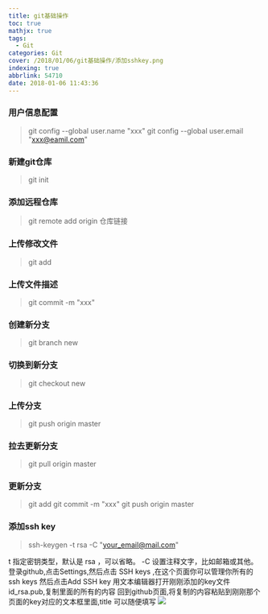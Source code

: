 ```yaml
---
title: git基础操作
toc: true
mathjx: true
tags:
  - Git
categories: Git
cover: /2018/01/06/git基础操作/添加sshkey.png
indexing: true
abbrlink: 54710
date: 2018-01-06 11:43:36
---
```


### 用户信息配置
> git config --global user.name "xxx"
> git config --global user.email "xxx@eamil.com"

### 新建git仓库
> git init

### 添加远程仓库
> git remote add origin 仓库链接

### 上传修改文件
> git add

### 上传文件描述
> git commit -m "xxx"

### 创建新分支
> git branch new

### 切换到新分支
> git checkout new

### 上传分支
> git push origin master

### 拉去更新分支
> git pull origin master

### 更新分支
>git add
>git commit -m "xxx"
>git push origin master

### 添加ssh key
>ssh-keygen -t rsa -C "your_email@mail.com"

t 指定密钥类型，默认是 rsa ，可以省略。 -C 设置注释文字，比如邮箱或其他。
登录github,点击Settings,然后点击 SSH keys ,在这个页面你可以管理你所有的ssh keys
然后点击Add SSH key
用文本编辑器打开刚刚添加的key文件id_rsa.pub,复制里面的所有的内容
回到github页面,将复制的内容粘贴到刚刚那个页面的key对应的文本框里面,title 可以随便填写
![](添加sshkey.png)

